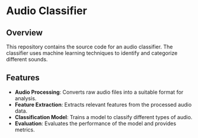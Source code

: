 # Audio Classifier

## Overview
This repository contains the source code for an audio classifier. The classifier uses machine learning techniques to identify and categorize different sounds.

## Features
- **Audio Processing**: Converts raw audio files into a suitable format for analysis.
- **Feature Extraction**: Extracts relevant features from the processed audio data.
- **Classification Model**: Trains a model to classify different types of audio.
- **Evaluation**: Evaluates the performance of the model and provides metrics.
